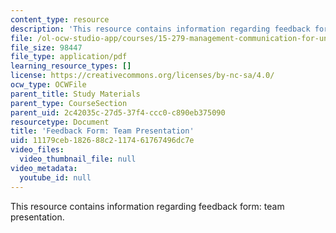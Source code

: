 ```yaml
---
content_type: resource
description: 'This resource contains information regarding feedback form: team presentation.'
file: /ol-ocw-studio-app/courses/15-279-management-communication-for-undergraduates-fall-2012/11179ceb182688c2117461767496dc7e_MIT15_279F12_presGroupFdbk.pdf
file_size: 98447
file_type: application/pdf
learning_resource_types: []
license: https://creativecommons.org/licenses/by-nc-sa/4.0/
ocw_type: OCWFile
parent_title: Study Materials
parent_type: CourseSection
parent_uid: 2c42035c-27d5-37f4-ccc0-c890eb375090
resourcetype: Document
title: 'Feedback Form: Team Presentation'
uid: 11179ceb-1826-88c2-1174-61767496dc7e
video_files:
  video_thumbnail_file: null
video_metadata:
  youtube_id: null
---
```

This resource contains information regarding feedback form: team presentation.